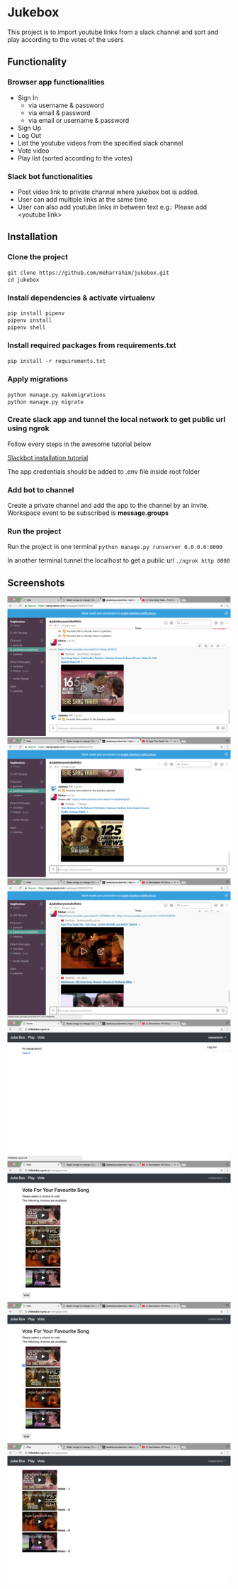 # Jukebox
This project is to import youtube links from a slack channel and sort and play according to the votes of the users
## Functionality
### Browser app functionalities
  * Sign In
    * via username & password
    * via email & password
    * via email or username & password
  * Sign Up
  * Log Out
  * List the youtube videos from the specified slack channel
  * Vote video
  * Play list (sorted according to the votes)
### Slack bot functionalities
  * Post video link to private channal where jukebox bot is added.
  * User can add multiple links at the same time
  * User can also add youtube links in between text 
      e.g.: Please add \<youtube link\>

## Installation
### Clone the project
```
git clone https://github.com/meharrahim/jukebox.git
cd jukebox
```

### Install dependencies & activate virtualenv
```
pip install pipenv
pipenv install
pipenv shell
```
### Install required packages from requirements.txt
`pip install -r requirements.txt`

### Apply migrations
```
python manage.py makemigrations
python manage.py migrate
```

### Create slack app and tunnel the local network to get public url using ngrok
Follow every steps in the awesome tutorial below

[Slackbot installation tutorial]( https://medium.com/freehunch/how-to-build-a-slack-bot-with-python-using-slack-events-api-django-under-20-minute-code-included-269c3a9bf64e)

The app credentials should be added to .env file inside root folder

### Add bot to channel
Create a private channel and add the app to the channel by an invite.
Workspace event to be subscribed is **message.groups**

### Run the project
Run the project in one terminal
`python manage.py runserver 0.0.0.0:8000`

In another terminal tunnel the localhost to get a public url
`./ngrok http 8000`

## Screenshots
![Screenshot3](https://github.com/meharrahim/jukebox/blob/master/screenshots/slack_msg1.png)
![Screenshot4](https://github.com/meharrahim/jukebox/blob/master/screenshots/slack_msg2.png)
![Screenshot5](https://github.com/meharrahim/jukebox/blob/master/screenshots/slack_msg3.png)
![Screenshot1]( https://github.com/meharrahim/jukebox/blob/master/screenshots/home_page.png )
![Screenshot7](https://github.com/meharrahim/jukebox/blob/master/screenshots/votepage.png)
![Screenshot6](https://github.com/meharrahim/jukebox/blob/master/screenshots/voted.png)
![Screenshot2](https://github.com/meharrahim/jukebox/blob/master/screenshots/playlist.png)
 
